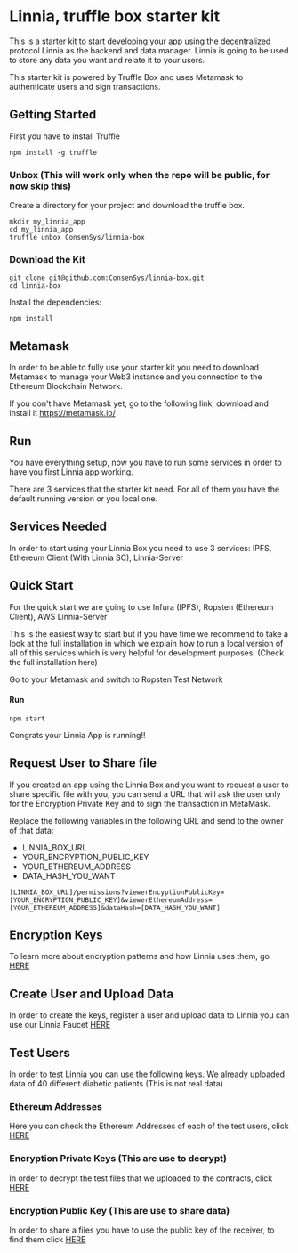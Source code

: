 # Linnia, truffle box starter kit

This is a starter kit to start developing your app using the decentralized protocol Linnia as the backend and data manager. Linnia is going to be used to store any data you want and relate it to your users.

This starter kit is powered by Truffle Box and uses Metamask to authenticate users and sign transactions.



## Getting Started

First you have to install Truffle

```
npm install -g truffle
```



### Unbox (This will work only when the repo will be public, for now skip this)

Create a directory for your project and download the truffle box.

```
mkdir my_linnia_app
cd my_linnia_app
truffle unbox ConsenSys/linnia-box
```



### Download the Kit

```
git clone git@github.com:ConsenSys/linnia-box.git
cd linnia-box
```

Install the dependencies:

```
npm install
```



## Metamask

In order to be able to fully use your starter kit you need to download Metamask to manage your Web3 instance and you connection to the Ethereum Blockchain Network.

If you don't have Metamask yet, go to the following link, download and install it https://metamask.io/



## Run

You have everything setup, now you have to run some services in order to have you first Linnia app working.

There are 3 services that the starter kit need. For all of them you have the default running version or you local one.



## Services Needed

In order to start using your Linnia Box you need to use 3 services: IPFS, Ethereum Client (With Linnia SC), Linnia-Server



## Quick Start

For the quick start we are going to use Infura (IPFS), Ropsten (Ethereum Client), AWS Linnia-Server

This is the easiest way to start but if you have time we recommend to take a look at the full installation in which we explain how to run a local version of all of this services which is very helpful for development purposes. (Check the full installation here)


Go to your Metamask and switch to Ropsten Test Network

#### Run

```
npm start
```

Congrats your Linnia App is running!!



## Request User to Share file

If you created an app using the Linnia Box and you want to request a user to share specific file with you, you can send a URL that will ask the user only for the Encryption Private Key and to sign the transaction in MetaMask.

Replace the following variables in the following URL and send to the owner of that data:

- LINNIA_BOX_URL
- YOUR_ENCRYPTION_PUBLIC_KEY
- YOUR_ETHEREUM_ADDRESS
- DATA_HASH_YOU_WANT

```
[LINNIA_BOX_URL]/permissions?viewerEncyptionPublicKey=[YOUR_ENCRYPTION_PUBLIC_KEY]&viewerEthereumAddress=[YOUR_ETHEREUM_ADDRESS]&dataHash=[DATA_HASH_YOU_WANT]
```



## Encryption Keys

To learn more about encryption patterns and how Linnia uses them, go [HERE](https://github.com/ConsenSys/linnia-resources/blob/master/KEYS.md)



## Create User and Upload Data

In order to create the keys, register a user and upload data to Linnia you can use our Linnia Faucet [HERE](https://consensys.github.io/linnia-faucet/)



## Test Users

In order to test Linnia you can use the following keys. We already uploaded data of 40 different diabetic patients (This is not real data)



### **Ethereum Address**es

Here you can check the Ethereum Addresses of each of the test users, click [HERE](TestEthereumAddresses.md)



### **Encryption Private Keys** (This are use to decrypt)

In order to decrypt the test files that we uploaded to the contracts, click [HERE](TestEncryptionPrivateKeys.md)



### **Encryption Public Key** (This are use to share data)

In order to share a files you have to use the public key of the receiver, to find them click [HERE](TestEncryptionPublicKeys.md)

